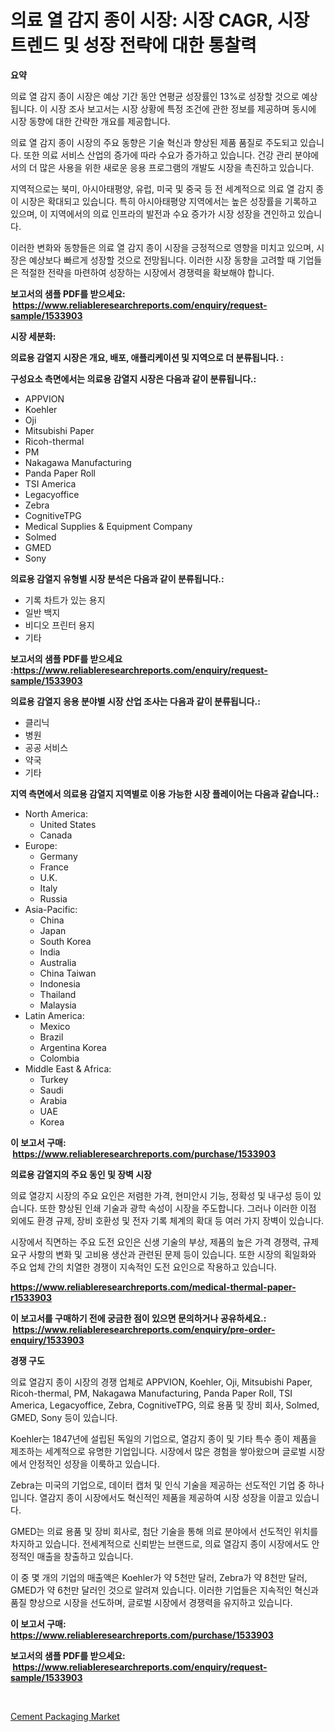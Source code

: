 <p><h1>의료 열 감지 종이 시장: 시장 CAGR, 시장 트렌드 및 성장 전략에 대한 통찰력</h1></p><p><strong>요약</strong></p>
<p><p>의료 열 감지 종이 시장은 예상 기간 동안 연평균 성장률인 13%로 성장할 것으로 예상됩니다. 이 시장 조사 보고서는 시장 상황에 특정 조건에 관한 정보를 제공하며 동시에 시장 동향에 대한 간략한 개요를 제공합니다. </p><p>의료 열 감지 종이 시장의 주요 동향은 기술 혁신과 향상된 제품 품질로 주도되고 있습니다. 또한 의료 서비스 산업의 증가에 따라 수요가 증가하고 있습니다. 건강 관리 분야에서의 더 많은 사용을 위한 새로운 응용 프로그램의 개발도 시장을 촉진하고 있습니다.</p><p>지역적으로는 북미, 아시아태평양, 유럽, 미국 및 중국 등 전 세계적으로 의료 열 감지 종이 시장은 확대되고 있습니다. 특히 아시아태평양 지역에서는 높은 성장률을 기록하고 있으며, 이 지역에서의 의료 인프라의 발전과 수요 증가가 시장 성장을 견인하고 있습니다. </p><p>이러한 변화와 동향들은 의료 열 감지 종이 시장을 긍정적으로 영향을 미치고 있으며, 시장은 예상보다 빠르게 성장할 것으로 전망됩니다. 이러한 시장 동향을 고려할 때 기업들은 적절한 전략을 마련하여 성장하는 시장에서 경쟁력을 확보해야 합니다.</p></p>
<p><strong>보고서의 샘플 PDF를 받으세요: &nbsp;<a href="https://www.reliableresearchreports.com/enquiry/request-sample/1533903">https://www.reliableresearchreports.com/enquiry/request-sample/1533903</a></strong></p>
<p><strong>시장 세분화:</strong></p>
<p><strong> 의료용 감열지 시장은 개요, 배포, 애플리케이션 및 지역으로 더 분류됩니다. :</strong></p>
<p><strong>구성요소 측면에서는 의료용 감열지 시장은 다음과 같이 분류됩니다.:</strong></p>
<p><ul><li>APPVION</li><li>Koehler</li><li>Oji</li><li>Mitsubishi Paper</li><li>Ricoh-thermal</li><li>PM</li><li>Nakagawa Manufacturing</li><li>Panda Paper Roll</li><li>TSI America</li><li>Legacyoffice</li><li>Zebra</li><li>CognitiveTPG</li><li>Medical Supplies & Equipment Company</li><li>Solmed</li><li>GMED</li><li>Sony</li></ul></p>
<p><strong> 의료용 감열지 유형별 시장 분석은 다음과 같이 분류됩니다.:</strong></p>
<p><ul><li>기록 차트가 있는 용지</li><li>일반 백지</li><li>비디오 프린터 용지</li><li>기타</li></ul></p>
<p><strong>보고서의 샘플 PDF를 받으세요 :<a href="https://www.reliableresearchreports.com/enquiry/request-sample/1533903">https://www.reliableresearchreports.com/enquiry/request-sample/1533903</a></strong></p>
<p><strong> 의료용 감열지 응용 분야별 시장 산업 조사는 다음과 같이 분류됩니다.:</strong></p>
<p><ul><li>클리닉</li><li>병원</li><li>공공 서비스</li><li>약국</li><li>기타</li></ul></p>
<p><strong>지역 측면에서 의료용 감열지 지역별로 이용 가능한 시장 플레이어는 다음과 같습니다.:</strong></p>
<p><ul>
    <li>
        North America:
        <ul>
            <li>United States</li>
            <li>Canada</li>
        </ul>
    </li>
    <li>
        Europe:
        <ul>
            <li>Germany</li>
            <li>France</li>
            <li>U.K.</li>
            <li>Italy</li>
            <li>Russia</li>
        </ul>
    </li>
    <li>
        Asia-Pacific:
        <ul>
            <li>China</li>
            <li>Japan</li>
            <li>South Korea</li>
            <li>India</li>
            <li>Australia</li>
            <li>China Taiwan</li>
            <li>Indonesia</li>
            <li>Thailand</li>
            <li>Malaysia</li>
        </ul>
    </li>
    <li>
        Latin America:
        <ul>
            <li>Mexico</li>
            <li>Brazil</li>
            <li>Argentina Korea</li>
            <li>Colombia</li>
        </ul>
    </li>
    <li>
        Middle East & Africa:
        <ul>
            <li>Turkey</li>
            <li>Saudi</li>
            <li>Arabia</li>
            <li>UAE</li>
            <li>Korea</li>
        </ul>
    </li>
    </ul></p>
<p><strong>이 보고서 구매: &nbsp;<a href="https://www.reliableresearchreports.com/purchase/1533903">https://www.reliableresearchreports.com/purchase/1533903</a></strong></p>
<p><strong>의료용 감열지의 주요 동인 및 장벽 시장</strong></p>
<p><p>의료 열강지 시장의 주요 요인은 저렴한 가격, 현미안시 기능, 정확성 및 내구성 등이 있습니다. 또한 향상된 인쇄 기술과 광학 속성이 시장을 주도합니다. 그러나 이러한 이점 외에도 환경 규제, 장비 호환성 및 전자 기록 체계의 확대 등 여러 가지 장벽이 있습니다.</p><p>시장에서 직면하는 주요 도전 요인은 신생 기술의 부상, 제품의 높은 가격 경쟁력, 규제 요구 사항의 변화 및 고비용 생산과 관련된 문제 등이 있습니다. 또한 시장의 획일화와 주요 업체 간의 치열한 경쟁이 지속적인 도전 요인으로 작용하고 있습니다.</p></p>
<p><strong><a href="https://www.reliableresearchreports.com/medical-thermal-paper-r1533903">https://www.reliableresearchreports.com/medical-thermal-paper-r1533903</a></strong></p>
<p><strong>이 보고서를 구매하기 전에 궁금한 점이 있으면 문의하거나 공유하세요.: &nbsp;<a href="https://www.reliableresearchreports.com/enquiry/pre-order-enquiry/1533903">https://www.reliableresearchreports.com/enquiry/pre-order-enquiry/1533903</a></strong></p>
<p><strong>경쟁 구도</strong></p>
<p><p>의료 열감지 종이 시장의 경쟁 업체로 APPVION, Koehler, Oji, Mitsubishi Paper, Ricoh-thermal, PM, Nakagawa Manufacturing, Panda Paper Roll, TSI America, Legacyoffice, Zebra, CognitiveTPG, 의료 용품 및 장비 회사, Solmed, GMED, Sony 등이 있습니다.</p><p>Koehler는 1847년에 설립된 독일의 기업으로, 열감지 종이 및 기타 특수 종이 제품을 제조하는 세계적으로 유명한 기업입니다. 시장에서 많은 경험을 쌓아왔으며 글로벌 시장에서 안정적인 성장을 이룩하고 있습니다. </p><p>Zebra는 미국의 기업으로, 데이터 캡처 및 인식 기술을 제공하는 선도적인 기업 중 하나입니다. 열감지 종이 시장에서도 혁신적인 제품을 제공하여 시장 성장을 이끌고 있습니다.</p><p>GMED는 의료 용품 및 장비 회사로, 첨단 기술을 통해 의료 분야에서 선도적인 위치를 차지하고 있습니다. 전세계적으로 신뢰받는 브랜드로, 의료 열감지 종이 시장에서도 안정적인 매출을 창출하고 있습니다.</p><p>이 중 몇 개의 기업의 매출액은 Koehler가 약 5천만 달러, Zebra가 약 8천만 달러, GMED가 약 6천만 달러인 것으로 알려져 있습니다. 이러한 기업들은 지속적인 혁신과 품질 향상으로 시장을 선도하며, 글로벌 시장에서 경쟁력을 유지하고 있습니다.</p></p>
<p><strong>이 보고서 구매: &nbsp; <a href="https://www.reliableresearchreports.com/purchase/1533903">https://www.reliableresearchreports.com/purchase/1533903</a></strong></p>
<p><strong>보고서의 샘플 PDF를 받으세요: &nbsp;<a href="https://www.reliableresearchreports.com/enquiry/request-sample/1533903">https://www.reliableresearchreports.com/enquiry/request-sample/1533903</a></strong><strong></strong></p>
<p>&nbsp;</p>
<p><p><a href="https://forested-sushi-9b0.notion.site/Cement-Packaging-Market-Size-Reflecting-a-Forecast-Till-2031-Market-By-Type-By-Application-and-By--309cdcc50f6542f49566477210c007ac">Cement Packaging Market</a></p></p>